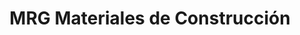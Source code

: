 ---
title: "MRG Materiales de Construcción"
url: /umbrete/mrg-materiales-de-construccion/
shop: Baustoffe
---